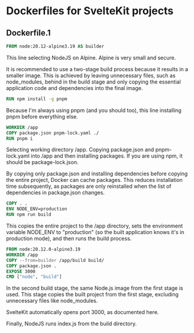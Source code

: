 # Dockerfiles for SvelteKit projects

## Dockerfile.1

```Dockerfile
FROM node:20.12-alpine3.19 AS builder
```

This line selecting NodeJS on Alpine. Alpine is very small and secure.

It is recommended to use a two-stage build process because it results in a smaller image. This is achieved by leaving unnecessary files, such as node_modules, behind in the build stage and only copying the essential application code and dependencies into the final image.

```Dockerfile
RUN npm install -g pnpm
```

Because I'm always using pnpm (and you should too), this line installing pnpm before everything else.

```Dockerfile
WORKDIR /app
COPY package.json pnpm-lock.yaml ./
RUN pnpm i
```

Selecting working directory /app.
Copying package.json and pnpm-lock.yaml into /app and then installing packages. If you are using npm, it should be package-lock.json.

By copying only package.json and installing dependencies before copying the entire project, Docker can cache packages. This reduces installation time subsequently, as packages are only reinstalled when the list of dependencies in package.json changes.

```Dockerfile
COPY . .
ENV NODE_ENV=production
RUN npm run build
```

This copies the entire project to the /app directory, sets the environment variable NODE_ENV to "production" (so the built application knows it's in production mode), and then runs the build process.

```Dockerfile
FROM node:20.12.0-alpine3.19
WORKDIR /app
COPY --from=builder /app/build build/
COPY package.json .
EXPOSE 3000
CMD ["node", "build"]
```

In the second build stage, the same Node.js image from the first stage is used. This stage copies the built project from the first stage, excluding unnecessary files like node_modules.

SvelteKit automatically opens port 3000, as documented here.

Finally, NodeJS runs index.js from the build directory.
